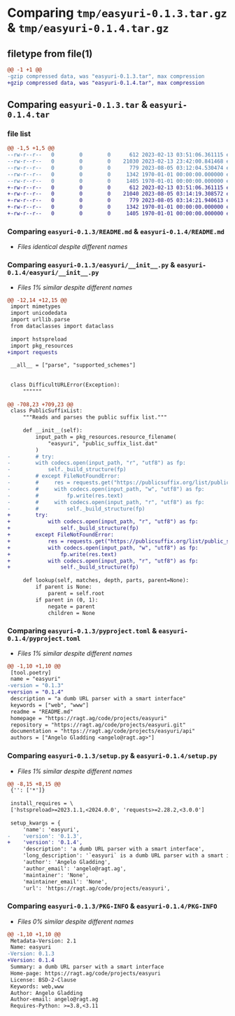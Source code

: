 # Comparing `tmp/easyuri-0.1.3.tar.gz` & `tmp/easyuri-0.1.4.tar.gz`

## filetype from file(1)

```diff
@@ -1 +1 @@
-gzip compressed data, was "easyuri-0.1.3.tar", max compression
+gzip compressed data, was "easyuri-0.1.4.tar", max compression
```

## Comparing `easyuri-0.1.3.tar` & `easyuri-0.1.4.tar`

### file list

```diff
@@ -1,5 +1,5 @@
--rw-r--r--   0        0        0      612 2023-02-13 03:51:06.361115 easyuri-0.1.3/README.md
--rw-r--r--   0        0        0    21030 2023-02-13 23:42:00.841468 easyuri-0.1.3/easyuri/__init__.py
--rw-r--r--   0        0        0      779 2023-08-05 03:12:04.530474 easyuri-0.1.3/pyproject.toml
--rw-r--r--   0        0        0     1342 1970-01-01 00:00:00.000000 easyuri-0.1.3/setup.py
--rw-r--r--   0        0        0     1405 1970-01-01 00:00:00.000000 easyuri-0.1.3/PKG-INFO
+-rw-r--r--   0        0        0      612 2023-02-13 03:51:06.361115 easyuri-0.1.4/README.md
+-rw-r--r--   0        0        0    21040 2023-08-05 03:14:19.308572 easyuri-0.1.4/easyuri/__init__.py
+-rw-r--r--   0        0        0      779 2023-08-05 03:14:21.940613 easyuri-0.1.4/pyproject.toml
+-rw-r--r--   0        0        0     1342 1970-01-01 00:00:00.000000 easyuri-0.1.4/setup.py
+-rw-r--r--   0        0        0     1405 1970-01-01 00:00:00.000000 easyuri-0.1.4/PKG-INFO
```

### Comparing `easyuri-0.1.3/README.md` & `easyuri-0.1.4/README.md`

 * *Files identical despite different names*

### Comparing `easyuri-0.1.3/easyuri/__init__.py` & `easyuri-0.1.4/easyuri/__init__.py`

 * *Files 1% similar despite different names*

```diff
@@ -12,14 +12,15 @@
 import mimetypes
 import unicodedata
 import urllib.parse
 from dataclasses import dataclass
 
 import hstspreload
 import pkg_resources
+import requests
 
 __all__ = ["parse", "supported_schemes"]
 
 
 class DifficultURLError(Exception):
     """"""
 
@@ -708,23 +709,23 @@
 class PublicSuffixList:
     """Reads and parses the public suffix list."""
 
     def __init__(self):
         input_path = pkg_resources.resource_filename(
             "easyuri", "public_suffix_list.dat"
         )
-        # try:
-        with codecs.open(input_path, "r", "utf8") as fp:
-            self._build_structure(fp)
-        # except FileNotFoundError:
-        #     res = requests.get("https://publicsuffix.org/list/public_suffix_list.dat")
-        #     with codecs.open(input_path, "w", "utf8") as fp:
-        #         fp.write(res.text)
-        #     with codecs.open(input_path, "r", "utf8") as fp:
-        #         self._build_structure(fp)
+        try:
+            with codecs.open(input_path, "r", "utf8") as fp:
+                self._build_structure(fp)
+        except FileNotFoundError:
+            res = requests.get("https://publicsuffix.org/list/public_suffix_list.dat")
+            with codecs.open(input_path, "w", "utf8") as fp:
+                fp.write(res.text)
+            with codecs.open(input_path, "r", "utf8") as fp:
+                self._build_structure(fp)
 
     def lookup(self, matches, depth, parts, parent=None):
         if parent is None:
             parent = self.root
         if parent in (0, 1):
             negate = parent
             children = None
```

### Comparing `easyuri-0.1.3/pyproject.toml` & `easyuri-0.1.4/pyproject.toml`

 * *Files 1% similar despite different names*

```diff
@@ -1,10 +1,10 @@
 [tool.poetry]
 name = "easyuri"
-version = "0.1.3"
+version = "0.1.4"
 description = "a dumb URL parser with a smart interface"
 keywords = ["web", "www"]
 readme = "README.md"
 homepage = "https://ragt.ag/code/projects/easyuri"
 repository = "https://ragt.ag/code/projects/easyuri.git"
 documentation = "https://ragt.ag/code/projects/easyuri/api"
 authors = ["Angelo Gladding <angelo@ragt.ag>"]
```

### Comparing `easyuri-0.1.3/setup.py` & `easyuri-0.1.4/setup.py`

 * *Files 1% similar despite different names*

```diff
@@ -8,15 +8,15 @@
 {'': ['*']}
 
 install_requires = \
 ['hstspreload>=2023.1.1,<2024.0.0', 'requests>=2.28.2,<3.0.0']
 
 setup_kwargs = {
     'name': 'easyuri',
-    'version': '0.1.3',
+    'version': '0.1.4',
     'description': 'a dumb URL parser with a smart interface',
     'long_description': '`easyuri` is a dumb URL parser with a smart interface.\n\n    >>> import easyuri\n    >>> uri = easyuri.parse("en.wikipedia.org/wiki/Jabberwocky")\n    >>> uri.is_secure, uri.in_hsts\n    (True, True)\n    >>> uri.scheme, uri.host, uri.port\n    (\'https\', \'en.wikipedia.org\', 443)\n    >>> uri.subdomain, uri.domain, uri.suffix, uri.path\n    (\'en\', \'wikipedia\', \'org\', \'wiki/Jabberwocky\')\n    >>> str(uri)\n    \'https://en.wikipedia.org/wiki/Jabberwocky\'\n\n    >>> uri = easyuri.parse("http://evil.com\\\\@good.com/")  # doctest: +IGNORE_EXCEPTION_DETAIL\n    Traceback (most recent call last):\n    ...\n    DifficultURLError\n',
     'author': 'Angelo Gladding',
     'author_email': 'angelo@ragt.ag',
     'maintainer': 'None',
     'maintainer_email': 'None',
     'url': 'https://ragt.ag/code/projects/easyuri',
```

### Comparing `easyuri-0.1.3/PKG-INFO` & `easyuri-0.1.4/PKG-INFO`

 * *Files 0% similar despite different names*

```diff
@@ -1,10 +1,10 @@
 Metadata-Version: 2.1
 Name: easyuri
-Version: 0.1.3
+Version: 0.1.4
 Summary: a dumb URL parser with a smart interface
 Home-page: https://ragt.ag/code/projects/easyuri
 License: BSD-2-Clause
 Keywords: web,www
 Author: Angelo Gladding
 Author-email: angelo@ragt.ag
 Requires-Python: >=3.8,<3.11
```

